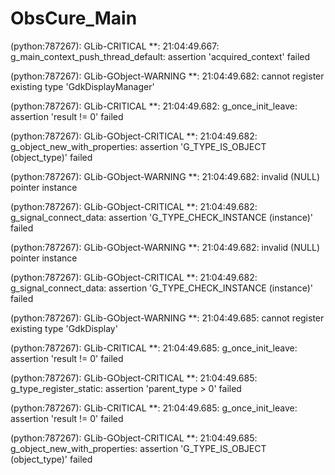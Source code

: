 # ObsCure_Main
(python:787267): GLib-CRITICAL **: 21:04:49.667: g_main_context_push_thread_default: assertion 'acquired_context' failed

(python:787267): GLib-GObject-WARNING **: 21:04:49.682: cannot register existing type 'GdkDisplayManager'

(python:787267): GLib-CRITICAL **: 21:04:49.682: g_once_init_leave: assertion 'result != 0' failed

(python:787267): GLib-GObject-CRITICAL **: 21:04:49.682: g_object_new_with_properties: assertion 'G_TYPE_IS_OBJECT (object_type)' failed

(python:787267): GLib-GObject-WARNING **: 21:04:49.682: invalid (NULL) pointer instance

(python:787267): GLib-GObject-CRITICAL **: 21:04:49.682: g_signal_connect_data: assertion 'G_TYPE_CHECK_INSTANCE (instance)' failed

(python:787267): GLib-GObject-WARNING **: 21:04:49.682: invalid (NULL) pointer instance

(python:787267): GLib-GObject-CRITICAL **: 21:04:49.682: g_signal_connect_data: assertion 'G_TYPE_CHECK_INSTANCE (instance)' failed

(python:787267): GLib-GObject-WARNING **: 21:04:49.685: cannot register existing type 'GdkDisplay'

(python:787267): GLib-CRITICAL **: 21:04:49.685: g_once_init_leave: assertion 'result != 0' failed

(python:787267): GLib-GObject-CRITICAL **: 21:04:49.685: g_type_register_static: assertion 'parent_type > 0' failed

(python:787267): GLib-CRITICAL **: 21:04:49.685: g_once_init_leave: assertion 'result != 0' failed

(python:787267): GLib-GObject-CRITICAL **: 21:04:49.685: g_object_new_with_properties: assertion 'G_TYPE_IS_OBJECT (object_type)' failed
